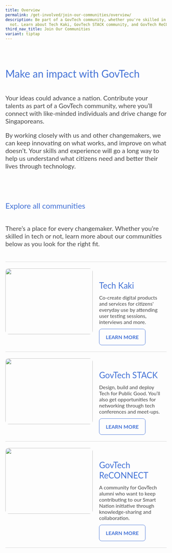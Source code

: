 ```yaml
---
title: Overview
permalink: /get-involved/join-our-communities/overview/
description: Be part of a GovTech community, whether you're skilled in tech or
  not. Learn about Tech Kaki, GovTech STACK community, and GovTech ReCONNECT.
third_nav_title: Join Our Communities
variant: tiptap
---
```

<style>
    .iso-template h3 {
        color: #4372D6 !important;
        font-family: Lato;
        font-size: 32px;
        font-style: normal;
        font-weight: 400;
        line-height: normal;
        margin-bottom: 0px;
    }

    .iso-template h4 {
        color: #4372D6 !important;
        font-family: Lato;
        font-size: 26px;
        font-style: normal;
        font-weight: 400;
        line-height: normal;
        margin-bottom: 0px;
    }

    .iso-template h5 {
        color: #4372D6 !important;
        font-family: Lato;
        font-size: 24px;
        font-style: normal;
        font-weight: 400;
        line-height: normal;
        margin-bottom: 0px;
    }

    .iso-template .body-text-regular {
        color: #484848 !important;
        font-family: Lato;
        font-size: 20px;
        font-style: normal;
        font-weight: 400;
        line-height: normal;
    }

    .iso-template .body-text-small {
        color: #484848 !important;
        font-family: Lato;
        font-size: 16px;
        font-style: normal;
        font-weight: 400;
        line-height: normal;
    }

    .iso-template .body-text-bold {
        color: #000 !important;
        font-family: Lato;
        font-size: 20px;
        font-style: normal;
        font-weight: 700;
        line-height: normal;
    }

    .iso-template .body-text-small-bold {
        color: #4372D6 !important;
        font-family: Lato;
        font-size: 16px;
        font-style: normal;
        font-weight: 700;
        line-height: normal;
    }

    .iso-template .anchorlink {
        color: #4372D6 !important;
        font-family: Lato;
        font-size: 20px;
        font-style: normal;
        font-weight: 700;
        line-height: normal;
        text-decoration-line: underline;
    }

    .iso-template .button-default {
        width: auto;
        height: auto;
        padding: 15px 20px;
        border-radius: 8px;
        border: 1px solid #4372D6;
        color: #4372D6 !important;
        font-family: Lato;
        font-size: 16px;
        font-style: normal;
        font-weight: 700;
        line-height: normal;
        text-transform: uppercase;
        cursor: pointer;
        display: inline-block;
    }

    .iso-template .button-blue {
        width: auto;
        height: auto;
        padding: 15px 20px;
        border-radius: 8px;
        border: 1px solid #4372D6;
        color: #fff !important;
        background-color: #4372D6;
        font-family: Lato;
        font-size: 16px;
        font-style: normal;
        font-weight: 700;
        line-height: normal;
        text-transform: uppercase;
        cursor: pointer;
        display: inline-block;
    }

    .iso-template .button-blue > svg {
        display: inline;
        margin-left: 15px
    }

    @media only screen and (max-width: 768px) {
        .iso-template h3 {
            font-size: 28px;
        }

        .iso-template h4 {
            font-size: 24px;
        }

        .iso-template h5 {
            font-size: 22px;
        }
    }
</style>
<style>
    .listing-template {
        width: 100%;
        display: flex;
        flex-direction: column;
    }

    .listing-template .section {
        width: 100%;
        position: relative;
    }

    .listing-template .section.heading-text {
        padding-bottom: 44px;
        border-bottom: 1px solid #d6d6d6;
        margin-bottom: 22px;
    }

    .listing-template .section.article-title {
        padding-top: 22px;
        padding-bottom: 22px;
    }

    .listing-template .section.article-subtitle {
        padding-top: 22px;
        padding-bottom: 22px;
    }

    .listing-template .section.article-text {
        padding-top: 22px;
        padding-bottom: 22px;
    }

    .listing-template .section.card-one-container {
        width: 100%;
        margin-top: 22px;
    }
</style>
<style>
    .listing-template .card-one-box {
        border-top: 1px solid #d6d6d6;
        width: 100%;
        height: auto;
        min-height: 205px;
        padding: 20px 0px;
        display: flex;
        flex-direction: row;
    }

    .listing-template .card-one-box:last-of-type {
        border-bottom: 1px solid #d6d6d6;
    }

    .listing-template .card-one-box > img {
        width: 273px;
        height: 205px;
        border-radius: 10px;
    }

    .listing-template .card-one-details {
        width: calc(100% - 273px);
        height: auto;
        box-sizing: border-box;
        padding: 0px 20px;
    }

    .listing-template .card-one-title {
        width: 100%;
        height: auto;
        float: left;
    }

    .listing-template .card-one-text {
        width: 100%;
        height: auto;
        padding: 12px 0px;
        float: left;
    }

    @media only screen and (max-width: 768px) {
        .listing-template .card-one-box {
            flex-direction: column-reverse;
        }

        .listing-template .card-one-box > img {
            width: 100%;
            height: auto;
            margin-top: 20px;
        }

        .listing-template .card-one-details {
            width: 100%;
            padding: 0px;
        }
    }
</style>
<style>
    .listing-template .card-two-container {
        width: 100%;
        margin-top: 22px;
        display: flex;
        flex-wrap: wrap;
    }

    .listing-template .card-two-box {
        height: auto;
        flex: 0 0 50%;
        box-sizing: border-box;
        padding-bottom: 44px
    }

    .listing-template .card-two-box:nth-of-type(odd) {
        padding-right: 12px;
    }

    .listing-template .card-two-box:nth-of-type(even) {
        padding-left: 12px;
    }

    .listing-template .card-two-box > img {
        width: 100%;
        height: auto;
        border-radius: 10px;
    }

    .listing-template .card-two-details {
        width: 100%;
        height: auto;
        box-sizing: border-box;
        padding-top: 20px;
    }

    .listing-template .card-two-title {
        width: 100%;
        height: auto;
        float: left;
    }

    .listing-template .card-two-text {
        width: 100%;
        height: auto;
        padding: 12px 0px;
        float: left;
    }

    @media only screen and (max-width: 1279px) {
        
    }

    @media only screen and (max-width: 1023px) {
        
    }

    @media only screen and (max-width: 768px) {
        .listing-template .card-two-box {
            flex: 0 0 100%;
        }

        .listing-template .card-two-box:nth-of-type(odd) {
            padding-right: 0px;
        }

        .listing-template .card-two-box:nth-of-type(even) {
            padding-left: 0px;
        }
    }
</style>
<style>
    .listing-template .card-three-container {
        width: 100%;
        margin-top: 22px;
        display: flex;
        flex-wrap: wrap;
    }

    .listing-template .card-three-box {
        height: auto;
        flex: 0 0 33.33333%;
        box-sizing: border-box;
        padding-bottom: 44px
    }

    .listing-template .card-three-box:nth-of-type(3n+1) {
        padding-right: 16px;
    }

    .listing-template .card-three-box:nth-of-type(3n+2) {
        padding-right: 8px;
        padding-left: 8px;
    }

    .listing-template .card-three-box:nth-of-type(3n+3) {
        padding-left: 16px;
    }

    .listing-template .card-three-box > img {
        width: 100%;
        height: auto;
        border-radius: 10px;
    }

    .listing-template .card-three-details {
        width: 100%;
        height: auto;
        box-sizing: border-box;
        padding-top: 20px;
    }

    .listing-template .card-three-title {
        width: 100%;
        height: auto;
        float: left;
    }

    .listing-template .card-three-text {
        width: 100%;
        height: auto;
        padding: 12px 0px;
        float: left;
    }

    @media only screen and (max-width: 1279px) {
        
    }

    @media only screen and (max-width: 1023px) {
        
    }

    @media only screen and (max-width: 768px) {
        .listing-template .card-three-box {
            flex: 0 0 100%;
        }

        .listing-template .card-three-box:nth-of-type(3n+1) {
            padding-right: 0px;
        }

        .listing-template .card-three-box:nth-of-type(3n+2) {
            padding-right: 0px;
            padding-left: 0px;
        }

        .listing-template .card-three-box:nth-of-type(3n+3) {
            padding-left: 0px;
        }
    }
</style>
<div class="iso-template listing-template">
    <div class="section article-title">
        <h3>Make an impact with GovTech</h3>
    </div>
    <div class="section article-text">
        <span class="body-text-regular">Your ideas could advance a nation. Contribute your talents as part of a GovTech community, where you’ll connect with like-minded individuals and drive change for Singaporeans. 

By working closely with us and other changemakers, we can keep innovating on what works, and improve on what doesn’t. Your skills and experience will go a long way to help us understand what citizens need and better their lives through technology.
</span>
    </div>
    <div class="section article-subtitle">
        <h5>Explore all communities</h5>
    </div>
    <div class="section article-text">
        <span class="body-text-regular">There’s a place for every changemaker. Whether you’re skilled in tech or not, learn more about our communities below as you look for the right fit.</span>
    </div>
    <div class="section card-one-container">
        <div class="card-one-box">
            <img alt="" src="https://developers.elementor.com/docs/assets/img/elementor-placeholder-image.png">
            <div class="card-one-details">
                <div class="card-one-title">
                    <h4>Tech Kaki </h4>
                </div>
                <div class="card-one-text">
                    <span class="body-text-small">Co-create digital products and services for citizens' everyday use by attending user testing sessions, interviews and more.</span>
                </div>
                <div class="button-default">
                    LEARN MORE
                </div>
            </div>
        </div>
        <div class="card-one-box">
            <img alt="" src="https://developers.elementor.com/docs/assets/img/elementor-placeholder-image.png">
            <div class="card-one-details">
                <div class="card-one-title">
                    <h4>GovTech STACK</h4>
                </div>
                <div class="card-one-text">
                    <span class="body-text-small">Design, build and deploy Tech for Public Good. You’ll also get opportunities for networking through tech conferences and meet-ups.
</span>
                </div>
                <div class="button-default">
                    LEARN MORE
                </div>
            </div>
        </div>
        <div class="card-one-box">
            <img alt="" src="https://developers.elementor.com/docs/assets/img/elementor-placeholder-image.png">
            <div class="card-one-details">
                <div class="card-one-title">
                    <h4>GovTech ReCONNECT</h4>
                </div>
                <div class="card-one-text">
                    <span class="body-text-small">A community for GovTech alumni who want to keep contributing to our Smart Nation initiative through knowledge-sharing and collaboration.</span>
                </div>
                <div class="button-default">
                    LEARN MORE
                </div>
            </div>
        </div>
    </div>
</div>